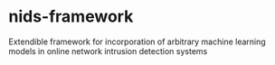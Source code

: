 # nids-framework
Extendible framework for incorporation of arbitrary machine learning models in online network intrusion detection systems
